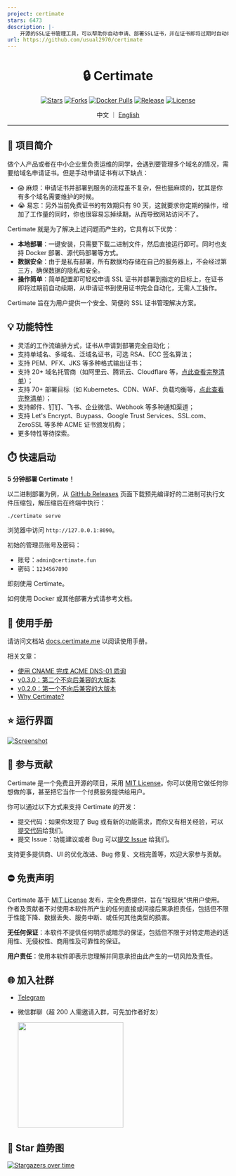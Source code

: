 ```yaml
---
project: certimate
stars: 6473
description: |-
    开源的SSL证书管理工具，可以帮助你自动申请、部署SSL证书，并在证书即将过期时自动续期。An open-source SSL certificate management tool that helps you automatically apply for and deploy SSL certificates, as well as automatically renew them when they are about to expire.
url: https://github.com/usual2970/certimate
---
```


<h1 align="center">🔒 Certimate</h1>

<div align="center">

[![Stars](https://img.shields.io/github/stars/usual2970/certimate?style=flat)](https://github.com/usual2970/certimate)
[![Forks](https://img.shields.io/github/forks/usual2970/certimate?style=flat)](https://github.com/usual2970/certimate)
[![Docker Pulls](https://img.shields.io/docker/pulls/usual2970/certimate?style=flat)](https://hub.docker.com/r/usual2970/certimate)
[![Release](https://img.shields.io/github/v/release/usual2970/certimate?sort=semver)](https://github.com/usual2970/certimate/releases)
[![License](https://img.shields.io/github/license/usual2970/certimate)](https://mit-license.org/)

</div>

<div align="center">

中文 ｜ [English](README_EN.md)

</div>

---

## 🚩 项目简介

做个人产品或者在中小企业里负责运维的同学，会遇到要管理多个域名的情况，需要给域名申请证书。但是手动申请证书有以下缺点：

- 😱 麻烦：申请证书并部署到服务的流程虽不复杂，但也挺麻烦的，犹其是你有多个域名需要维护的时候。
- 😭 易忘：另外当前免费证书的有效期只有 90 天，这就要求你定期的操作，增加了工作量的同时，你也很容易忘掉续期，从而导致网站访问不了。

Certimate 就是为了解决上述问题而产生的，它具有以下优势：

- **本地部署**：一键安装，只需要下载二进制文件，然后直接运行即可。同时也支持 Docker 部署、源代码部署等方式。​
- **数据安全**：由于是私有部署，所有数据均存储在自己的服务器上，不会经过第三方，确保数据的隐私和安全。​
- **操作简单**：简单配置即可轻松申请 SSL 证书并部署到指定的目标上，在证书即将过期前自动续期，从申请证书到使用证书完全自动化，无需人工操作。​

Certimate 旨在为用户提供一个安全、简便的 SSL 证书管理解决方案。

## 💡 功能特性

- 灵活的工作流编排方式，证书从申请到部署完全自动化；
- 支持单域名、多域名、泛域名证书，可选 RSA、ECC 签名算法；
- 支持 PEM、PFX、JKS 等多种格式输出证书；
- 支持 20+ 域名托管商（如阿里云、腾讯云、Cloudflare 等，[点此查看完整清单](https://docs.certimate.me/docs/reference/providers#supported-dns-providers)）；
- 支持 70+ 部署目标（如 Kubernetes、CDN、WAF、负载均衡等，[点此查看完整清单](https://docs.certimate.me/docs/reference/providers#supported-host-providers)）；
- 支持邮件、钉钉、飞书、企业微信、Webhook 等多种通知渠道；
- 支持 Let's Encrypt、Buypass、Google Trust Services、SSL.com、ZeroSSL 等多种 ACME 证书颁发机构；
- 更多特性等待探索。

## ⏱️ 快速启动

**5 分钟部署 Certimate！**

以二进制部署为例，从 [GitHub Releases](https://github.com/usual2970/certimate/releases) 页面下载预先编译好的二进制可执行文件压缩包，解压缩后在终端中执行：

```bash
./certimate serve
```

浏览器中访问 `http://127.0.0.1:8090`。

初始的管理员账号及密码：

- 账号：`admin@certimate.fun`
- 密码：`1234567890`

即刻使用 Certimate。

如何使用 Docker 或其他部署方式请参考文档。

## 📄 使用手册

请访问文档站 [docs.certimate.me](https://docs.certimate.me/) 以阅读使用手册。

相关文章：

- [使用 CNAME 完成 ACME DNS-01 质询](https://docs.certimate.me/blog/cname)
- [v0.3.0：第二个不向后兼容的大版本](https://docs.certimate.me/blog/v0.3.0)
- [v0.2.0：第一个不向后兼容的大版本](https://docs.certimate.me/blog/v0.2.0)
- [Why Certimate?](https://docs.certimate.me/blog/why-certimate)

## ⭐ 运行界面

[![Screenshot](https://i.imgur.com/4DAUKEE.gif)](https://www.bilibili.com/video/BV1xockeZEm2)

## 🤝 参与贡献

Certimate 是一个免费且开源的项目，采用 [MIT License](./LICENSE.md)。你可以使用它做任何你想做的事，甚至把它当作一个付费服务提供给用户。

你可以通过以下方式来支持 Certimate 的开发：

- 提交代码：如果你发现了 Bug 或有新的功能需求，而你又有相关经验，可以[提交代码](CONTRIBUTING.md)给我们。
- 提交 Issue：功能建议或者 Bug 可以[提交 Issue](https://github.com/usual2970/certimate/issues) 给我们。

支持更多提供商、UI 的优化改进、Bug 修复、文档完善等，欢迎大家参与贡献。

## ⛔ 免责声明

Certimate 基于 [MIT License](https://opensource.org/licenses/MIT) 发布，完全免费提供，旨在“按现状”供用户使用。作者及贡献者不对使用本软件所产生的任何直接或间接后果承担责任，包括但不限于性能下降、数据丢失、服务中断、或任何其他类型的损害。

**无任何保证**：本软件不提供任何明示或暗示的保证，包括但不限于对特定用途的适用性、无侵权性、商用性及可靠性的保证。

**用户责任**：使用本软件即表示您理解并同意承担由此产生的一切风险及责任。

## 🌐 加入社群

- [Telegram](https://t.me/+ZXphsppxUg41YmVl)
- 微信群聊（超 200 人需邀请入群，可先加作者好友）

  <img src="https://i.imgur.com/8xwsLTA.png" width="240"/>

## 🚀 Star 趋势图

[![Stargazers over time](https://starchart.cc/usual2970/certimate.svg?variant=adaptive)](https://starchart.cc/usual2970/certimate)

